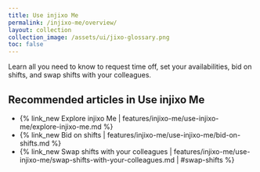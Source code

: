 ```yaml
---
title: Use injixo Me
permalink: /injixo-me/overview/
layout: collection
collection_image: /assets/ui/jixo-glossary.png
toc: false
---
```


Learn all you need to know to request time off, set your availabilities, bid on shifts, and swap shifts with your colleagues.

## Recommended articles in Use injixo Me

- {% link_new Explore injixo Me | features/injixo-me/use-injixo-me/explore-injixo-me.md %}
- {% link_new Bid on shifts | features/injixo-me/use-injixo-me/bid-on-shifts.md %}
- {% link_new Swap shifts with your colleagues | features/injixo-me/use-injixo-me/swap-shifts-with-your-colleagues.md | #swap-shifts %}
